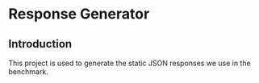 # Response Generator

## Introduction

This project is used to generate the static JSON responses we use in the benchmark.
